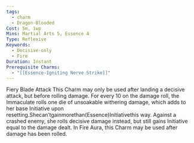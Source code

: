 ```yaml
---
tags:
  - charm
  - Dragon-Blooded
Cost: 5m, 1wp
Mins: Martial Arts 5, Essence 4
Type: Reflexive
Keywords:
  - Decisive-only
  - Fire
Duration: Instant
Prerequisite Charms:
  - "[[Essence-Igniting Nerve Strike]]"
---
```

Fiery Blade Attack This Charm may only be used after landing a decisive attack, but before rolling damage. For every 10 on the damage roll, the Immaculate rolls one die of unsoakable withering damage, which adds to her base Initiative upon resetting.Shecan’tgainmorethan(Essence)Initiativethis way. Against a crashed enemy, she rolls decisive damage instead, but still gains Initiative equal to the damage dealt. In Fire Aura, this Charm may be used after damage has been rolled.